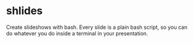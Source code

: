 # shlides

Create slideshows with bash. Every slide is a plain bash script, so you can do whatever you do inside a 
terminal in your presentation.
